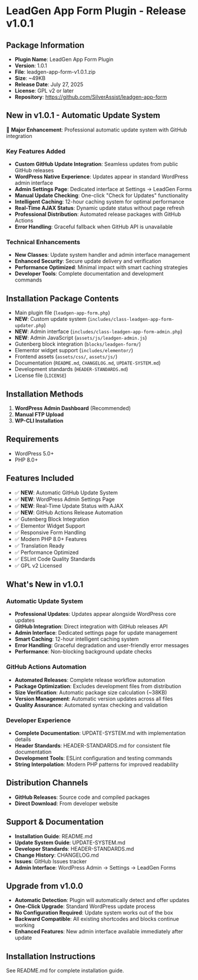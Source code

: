# LeadGen App Form Plugin - Release v1.0.1

## Package Information
- **Plugin Name**: LeadGen App Form Plugin
- **Version**: 1.0.1
- **File**: leadgen-app-form-v1.0.1.zip
- **Size**: ~49KB
- **Release Date**: July 27, 2025
- **License**: GPL v2 or later
- **Repository**: https://github.com/SilverAssist/leadgen-app-form

## New in v1.0.1 - Automatic Update System
🚀 **Major Enhancement**: Professional automatic update system with GitHub integration

### Key Features Added
- **Custom GitHub Update Integration**: Seamless updates from public GitHub releases
- **WordPress Native Experience**: Updates appear in standard WordPress admin interface
- **Admin Settings Page**: Dedicated interface at Settings → LeadGen Forms
- **Manual Update Checking**: One-click "Check for Updates" functionality
- **Intelligent Caching**: 12-hour caching system for optimal performance
- **Real-Time AJAX Status**: Dynamic update status without page refresh
- **Professional Distribution**: Automated release packages with GitHub Actions
- **Error Handling**: Graceful fallback when GitHub API is unavailable

### Technical Enhancements
- **New Classes**: Update system handler and admin interface management
- **Enhanced Security**: Secure update delivery and verification
- **Performance Optimized**: Minimal impact with smart caching strategies
- **Developer Tools**: Complete documentation and development commands

## Installation Package Contents
- Main plugin file (`leadgen-app-form.php`)
- **NEW**: Custom update system (`includes/class-leadgen-app-form-updater.php`)
- **NEW**: Admin interface (`includes/class-leadgen-app-form-admin.php`)
- **NEW**: Admin JavaScript (`assets/js/leadgen-admin.js`)
- Gutenberg block integration (`blocks/leadgen-form/`)
- Elementor widget support (`includes/elementor/`)
- Frontend assets (`assets/css/`, `assets/js/`)
- Documentation (`README.md`, `CHANGELOG.md`, `UPDATE-SYSTEM.md`)
- Development standards (`HEADER-STANDARDS.md`)
- License file (`LICENSE`)

## Installation Methods
1. **WordPress Admin Dashboard** (Recommended)
2. **Manual FTP Upload**
3. **WP-CLI Installation**

## Requirements
- WordPress 5.0+
- PHP 8.0+

## Features Included
- ✅ **NEW**: Automatic GitHub Update System
- ✅ **NEW**: WordPress Admin Settings Page
- ✅ **NEW**: Real-Time Update Status with AJAX
- ✅ **NEW**: GitHub Actions Release Automation
- ✅ Gutenberg Block Integration
- ✅ Elementor Widget Support
- ✅ Responsive Form Handling
- ✅ Modern PHP 8.0+ Features
- ✅ Translation Ready
- ✅ Performance Optimized
- ✅ ESLint Code Quality Standards
- ✅ GPL v2 Licensed

## What's New in v1.0.1
### Automatic Update System
- **Professional Updates**: Updates appear alongside WordPress core updates
- **GitHub Integration**: Direct integration with GitHub releases API
- **Admin Interface**: Dedicated settings page for update management
- **Smart Caching**: 12-hour intelligent caching system
- **Error Handling**: Graceful degradation and user-friendly error messages
- **Performance**: Non-blocking background update checks

### GitHub Actions Automation
- **Automated Releases**: Complete release workflow automation
- **Package Optimization**: Excludes development files from distribution
- **Size Verification**: Automatic package size calculation (~38KB)
- **Version Management**: Automatic version updates across all files
- **Quality Assurance**: Automated syntax checking and validation

### Developer Experience
- **Complete Documentation**: UPDATE-SYSTEM.md with implementation details
- **Header Standards**: HEADER-STANDARDS.md for consistent file documentation
- **Development Tools**: ESLint configuration and testing commands
- **String Interpolation**: Modern PHP patterns for improved readability

## Distribution Channels
- **GitHub Releases**: Source code and compiled packages
- **Direct Download**: From developer website

## Support & Documentation
- **Installation Guide**: README.md
- **Update System Guide**: UPDATE-SYSTEM.md
- **Developer Standards**: HEADER-STANDARDS.md
- **Change History**: CHANGELOG.md
- **Issues**: GitHub Issues tracker
- **Admin Interface**: WordPress Admin → Settings → LeadGen Forms

## Upgrade from v1.0.0
- **Automatic Detection**: Plugin will automatically detect and offer updates
- **One-Click Upgrade**: Standard WordPress update process
- **No Configuration Required**: Update system works out of the box
- **Backward Compatible**: All existing shortcodes and blocks continue working
- **Enhanced Features**: New admin interface available immediately after update

## Installation Instructions
See README.md for complete installation guide.
